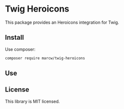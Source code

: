 # Twig Heroicons

This package provides an Heroicons integration for Twig.

## Install

Use composer:

```bash
composer require marcw/twig-heroicons

```

## Use

## License

This library is MIT licensed.
